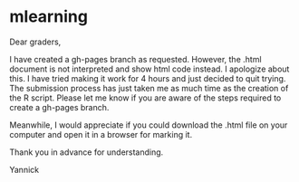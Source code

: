 # mlearning

Dear graders,

I have created a gh-pages branch as requested. However, the .html document is not interpreted and show html code instead. I apologize about this. I have tried making it work for 4 hours and just decided to quit trying. The submission process has just taken me as much time as the creation of the R script. Please let me know if you are aware of the steps required to create a gh-pages branch.

Meanwhile, I would appreciate if you could download the .html file on your computer and open it in a browser for marking it.

Thank you in advance for understanding.

Yannick